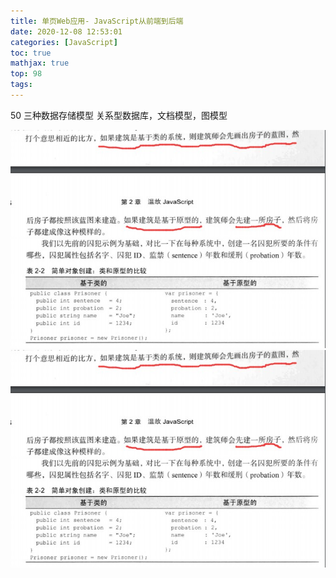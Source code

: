 ```yaml
---
title: 单页Web应用- JavaScript从前端到后端
date: 2020-12-08 12:53:01
categories: [JavaScript]
toc: true
mathjax: true
top: 98
tags:
---
```




50 三种数据存储模型 关系型数据库，文档模型，图模型
<!-- more -->
![](/images/单页Web应用-JavaScript从前端到后端/1.jpg)
![](单页Web应用-JavaScript从前端到后端/1.jpg)